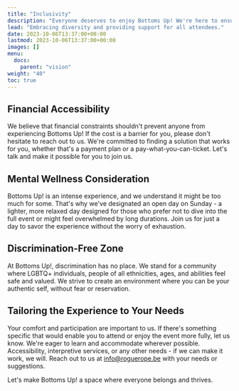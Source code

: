 ```yaml
---
title: "Inclusivity"
description: "Everyone deserves to enjoy Bottoms Up! We're here to ensure that happens."
lead: "Embracing diversity and providing support for all attendees."
date: 2023-10-06T13:37:00+00:00
lastmod: 2023-10-06T13:37:00+00:00
images: []
menu: 
  docs:
    parent: "vision"
weight: "40"
toc: true
---
```




## Financial Accessibility

We believe that financial constraints shouldn't prevent anyone from experiencing Bottoms Up! If the cost is a barrier for you, please don't hesitate to reach out to us. We're committed to finding a solution that works for you, whether that's a payment plan or a pay-what-you-can-ticket. Let's talk and make it possible for you to join us.

## Mental Wellness Consideration

Bottoms Up! is an intense experience, and we understand it might be too much for some. That's why we've designated an open day on Sunday - a lighter, more relaxed day designed for those who prefer not to dive into the full event or might feel overwhelmed by long durations. Join us for just a day to savor the experience without the worry of exhaustion.

## Discrimination-Free Zone

At Bottoms Up!, discrimination has no place. We stand for a community where LGBTQ+ individuals, people of all ethnicities, ages, and abilities feel safe and valued. We strive to create an environment where you can be your authentic self, without fear or reservation.

## Tailoring the Experience to Your Needs

Your comfort and participation are important to us. If there's something specific that would enable you to attend or enjoy the event more fully, let us know. We're eager to learn and accommodate wherever possible. Accessibility, interpretive services, or any other needs - if we can make it work, we will. Reach out to us at [info@roguerope.be](mailto:info@roguerope.be) with your needs or suggestions.

Let's make Bottoms Up! a space where everyone belongs and thrives.
